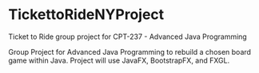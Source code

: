 # TickettoRideNYProject
Ticket to Ride group project for CPT-237 - Advanced Java Programming

Group Project for Advanced Java Programming to rebuild a chosen board game within Java.
Project will use JavaFX, BootstrapFX, and FXGL.
